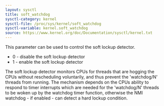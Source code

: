```yaml
---
layout: sysctl
title: soft_watchdog
sysctl-category: kernel
sysctl-file: /proc/sys/kernel/soft_watchdog
sysctl-variable: kernel.soft_watchdog
source: https://www.kernel.org/doc/Documentation/sysctl/kernel.txt
---
```


This parameter can be used to control the soft lockup detector.

-   0 - disable the soft lockup detector
-   1 - enable the soft lockup detector

The soft lockup detector monitors CPUs for threads that are hogging the CPUs
without rescheduling voluntarily, and thus prevent the 'watchdog/N' threads
from running. The mechanism depends on the CPUs ability to respond to timer
interrupts which are needed for the 'watchdog/N' threads to be woken up by
the watchdog timer function, otherwise the NMI watchdog - if enabled - can
detect a hard lockup condition.

